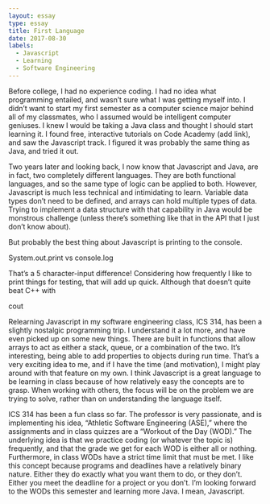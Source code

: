 ```yaml
---
layout: essay
type: essay
title: First Language
date: 2017-08-30
labels:
  - Javascript
  - Learning
  - Software Engineering
---
```


Before college, I had no experience coding. I had no idea what programming entailed, and wasn’t sure what I was getting myself into. I didn’t want to start my first semester as a computer science major behind all of my classmates, who I assumed would be intelligent computer geniuses. I knew I would be taking a Java class and thought I should start learning it. I found free, interactive tutorials on Code Academy (add link), and saw the Javascript track. I figured it was probably the same thing as Java, and tried it out.

Two years later and looking back, I now know that Javascript and Java, are in fact, two completely different languages. They are both functional languages, and so the same type of logic can be applied to both. However, Javascript is much less technical and intimidating to learn. Variable data types don’t need to be defined, and arrays can hold multiple types of data. Trying to implement a data structure with that capability in Java would be monstrous challenge (unless there’s something like that in the API that I just don’t know about). 

But probably the best thing about Javascript is printing to the console. 

System.out.print vs console.log

That’s a 5 character-input difference! Considering how frequently I like to print things for testing, that will add up quick.
Although that doesn’t quite beat C++ with 

cout

Relearning Javascript in my software engineering class, ICS 314, has been a slightly nostalgic programming trip. I understand it a lot more, and have even picked up on some new things. There are built in functions that allow arrays to act as either a stack, queue, or a combination of the two. It’s interesting, being able to add properties to objects during run time. That’s a very exciting idea to me, and if I have the time (and motivation), I might play around with that feature on my own. I think Javascript is a great language to be learning in class because of how relatively easy the concepts are to grasp. When working with others, the focus will be on the problem we are trying to solve, rather than on understanding the language itself. 

ICS 314 has been a fun class so far. The professor is very passionate, and is implementing his idea, “Athletic Software Engineering (ASE),” where the assignments and in class quizzes are a “Workout of the Day (WOD).” The underlying idea is that we practice coding (or whatever the topic is) frequently, and that the grade we get for each WOD is either all or nothing. Furthermore, in class WODs have a strict time limit that must be met. I like this concept because programs and deadlines have a relatively binary nature. Either they do exactly what you want them to do, or they don’t. Either you meet the deadline for a project or you don’t. I’m looking forward to the WODs this semester and learning more Java. I mean, Javascript. 


